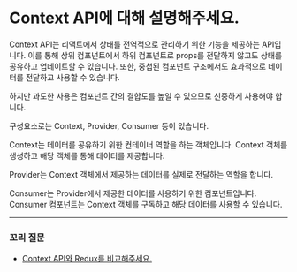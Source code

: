 # Context API에 대해 설명해주세요.

Context API는 리액트에서 상태를 전역적으로 관리하기 위한 기능을 제공하는 API입니다. 이를 통해 상위 컴포넌트에서 하위 컴포넌트로 props를 전달하지 않고도 상태를 공유하고 업데이트할 수 있습니다. 또한, 중첩된 컴포넌트 구조에서도 효과적으로 데이터를 전달하고 사용할 수 있습니다.

하지만 과도한 사용은 컴포넌트 간의 결합도를 높일 수 있으므로 신중하게 사용해야 합니다.

구성요소로는 Context, Provider, Consumer 등이 있습니다.

Context는 데이터를 공유하기 위한 컨테이너 역할을 하는 객체입니다. Context 객체를 생성하고 해당 객체를 통해 데이터를 제공합니다.

Provider는 Context 객체에서 제공하는 데이터를 실제로 전달하는 역할을 합니다.

Consumer는 Provider에서 제공한 데이터를 사용하기 위한 컴포넌트입니다. Consumer 컴포넌트는 Context 객체를 구독하고 해당 데이터를 사용할 수 있습니다.

---

### 꼬리 질문

- [Context API와 Redux를 비교해주세요.](https://github.com/DataCodeLiteracy/Interview-Questions/blob/main/React/Context%20API%20vs%20Redux.md)
